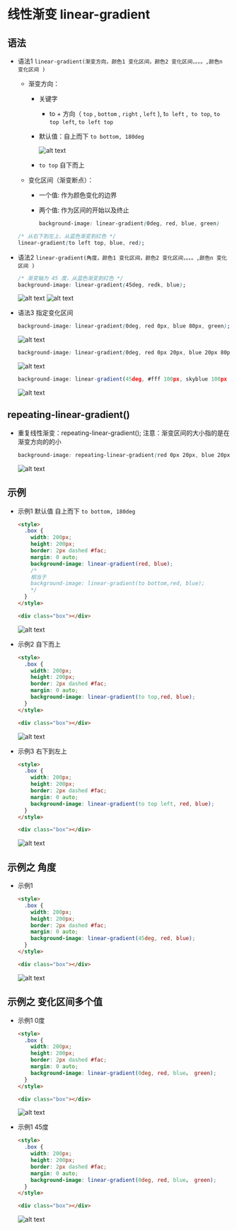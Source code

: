 # 线性渐变 linear-gradient

## 语法

+ 语法1 `linear-gradient(渐变方向，颜色1 变化区间，颜色2 变化区间，。。。,颜色n 变化区间 )`

  + 渐变方向：

    + 关键字

      + to + 方向（ `top` , `bottom` , `right` , `left` ), t`o left` ,` to top`, `to top left`, `to left top`

    + 默认值：自上而下 `to bottom, 180deg`

      ![alt text](images/线性渐变1.png)

    + `to top` 自下而上

  + 变化区间（渐变断点）：

    + 一个值: 作为颜色变化的边界
    + 两个值: 作为区间的开始以及终止

      ```css
      background-image: linear-gradient(0deg, red, blue, green)
      ```

  ```css
  /* 从右下到左上、从蓝色渐变到红色 */
  linear-gradient(to left top, blue, red);
  ```

+ 语法2 `linear-gradient(角度，颜色1 变化区间，颜色2 变化区间，。。。,颜色n 变化区间 )`

  ```css
  /* 渐变轴为 45 度，从蓝色渐变到红色 */
  background-image: linear-gradient(45deg, redk, blue);
  ```

  ![alt text](images/线性渐变角度1.png)
  ![alt text](images/线性渐变角度2.png)

+ 语法3 指定变化区间

  ```css
  background-image: linear-gradient(0deg, red 0px, blue 80px, green);
  ```

  ![alt text](images/线性渐变指定变化区间.png)

  ```css
  background-image: linear-gradient(0deg, red 0px 20px, blue 20px 80px, green);
  ```

  ![alt text](images/线性渐变指定变化区间2.png)

  ```js
  background-image: linear-gradient(45deg, #fff 100px, skyblue 100px 200px, #fff 200px);
  ```

  ![alt text](images/线性渐变.png)

## repeating-linear-gradient()

+ 重复线性渐变：repeating-linear-gradient(); 注意：渐变区间的大小指的是在渐变方向的的小

  ```css
  background-image: repeating-linear-gradient(red 0px 20px, blue 20px 80px);
  ```

  ![alt text](images/重复线性渐变.png)

## 示例

+ 示例1 默认值 自上而下 `to bottom, 180deg`

  ```html
  <style>
    .box {
      width: 200px;
      height: 200px;
      border: 2px dashed #fac;
      margin: 0 auto;
      background-image: linear-gradient(red, blue);
      /*
      相当于
      background-image: linear-gradient(to bottom,red, blue);
      */
    }
  </style>

  <div class="box"></div>
  ```

  ![alt text](images/线性渐变2.png)

+ 示例2 自下而上

  ```html
  <style>
    .box {
      width: 200px;
      height: 200px;
      border: 2px dashed #fac;
      margin: 0 auto;
      background-image: linear-gradient(to top,red, blue);
    }
  </style>

  <div class="box"></div>
  ```

  ![alt text](images/线性渐变3.png)

+ 示例3 右下到左上

  ```html
  <style>
    .box {
      width: 200px;
      height: 200px;
      border: 2px dashed #fac;
      margin: 0 auto;
      background-image: linear-gradient(to top left, red, blue);
    }
  </style>

  <div class="box"></div>
  ```

  ![alt text](images/线性渐变3.png)

## 示例之 角度

+ 示例1

  ```html
  <style>
    .box {
      width: 200px;
      height: 200px;
      border: 2px dashed #fac;
      margin: 0 auto;
      background-image: linear-gradient(45deg, red, blue);
    }
  </style>

  <div class="box"></div>
  ```

  ![alt text](images/线性渐变角度3.png)

## 示例之 变化区间多个值

+ 示例1 0度

  ```html
  <style>
    .box {
      width: 200px;
      height: 200px;
      border: 2px dashed #fac;
      margin: 0 auto;
      background-image: linear-gradient(0deg, red, blue， green);
    }
  </style>

  <div class="box"></div>
  ```

  ![alt text](images/线性渐变多个值.png)

+ 示例1 45度

  ```html
  <style>
    .box {
      width: 200px;
      height: 200px;
      border: 2px dashed #fac;
      margin: 0 auto;
      background-image: linear-gradient(0deg, red, blue， green);
    }
  </style>

  <div class="box"></div>
  ```

  ![alt text](images/线性渐变多个值2.png)
